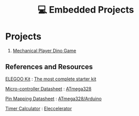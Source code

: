 <h1 align=center>💻 Embedded Projects</h1>

# Projects

1. [Mechanical Player Dino Game](Mechanical_Player_Dino_Game/README.md)

## References and Resources
<ins>ELEGOO Kit</ins> : [The most complete starter kit](https://eu.elegoo.com/fr/products/elegoo-mega-2560-the-most-complete-starter-kit?utm_source=officialhome&utm_medium=referral&utm_id=eustorefr)

<ins>Micro-controller Datasheet</ins> : [ATmega328](https://ww1.microchip.com/downloads/aemDocuments/documents/MCU08/ProductDocuments/DataSheets/ATmega48A-PA-88A-PA-168A-PA-328-P-DS-DS40002061B.pdf)

<ins>Pin Mapping Datasheet</ins> : [ATmega328/Arduino](Datasheet/Atmega168PinMap.png)

<ins>Timer Calculator</ins> : [Eleccelerator](https://eleccelerator.com/avr-timer-calculator/)
